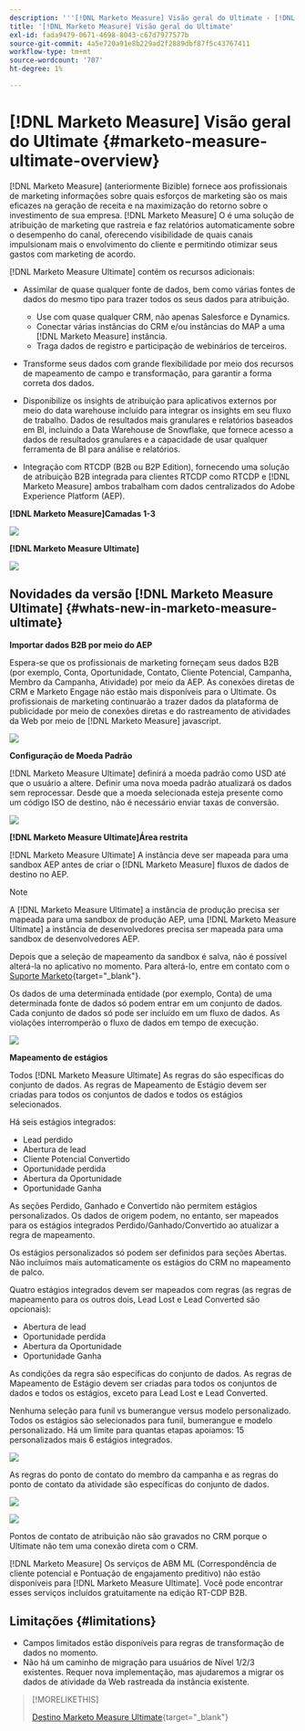 ```yaml
---
description: '''[!DNL Marketo Measure] Visão geral do Ultimate - [!DNL Marketo Measure] - Documentação do produto'
title: '[!DNL Marketo Measure] Visão geral do Ultimate'
exl-id: fada9479-0671-4698-8043-c67d7977577b
source-git-commit: 4a5e720a91e8b229ad2f2889dbf87f5c43767411
workflow-type: tm+mt
source-wordcount: '707'
ht-degree: 1%

---
```


# [!DNL Marketo Measure] Visão geral do Ultimate {#marketo-measure-ultimate-overview}

[!DNL Marketo Measure] (anteriormente Bizible) fornece aos profissionais de marketing informações sobre quais esforços de marketing são os mais eficazes na geração de receita e na maximização do retorno sobre o investimento de sua empresa. [!DNL Marketo Measure] O é uma solução de atribuição de marketing que rastreia e faz relatórios automaticamente sobre o desempenho do canal, oferecendo visibilidade de quais canais impulsionam mais o envolvimento do cliente e permitindo otimizar seus gastos com marketing de acordo.

[!DNL Marketo Measure Ultimate] contém os recursos adicionais:

* Assimilar de quase qualquer fonte de dados, bem como várias fontes de dados do mesmo tipo para trazer todos os seus dados para atribuição.
   * Use com quase qualquer CRM, não apenas Salesforce e Dynamics.
   * Conectar várias instâncias do CRM e/ou instâncias do MAP a uma [!DNL Marketo Measure] instância.
   * Traga dados de registro e participação de webinários de terceiros.

* Transforme seus dados com grande flexibilidade por meio dos recursos de mapeamento de campo e transformação, para garantir a forma correta dos dados.

* Disponibilize os insights de atribuição para aplicativos externos por meio do data warehouse incluído para integrar os insights em seu fluxo de trabalho. Dados de resultados mais granulares e relatórios baseados em BI, incluindo a Data Warehouse de Snowflake, que fornece acesso a dados de resultados granulares e a capacidade de usar qualquer ferramenta de BI para análise e relatórios.

* Integração com RTCDP (B2B ou B2P Edition), fornecendo uma solução de atribuição B2B integrada para clientes RTCDP como RTCDP e [!DNL Marketo Measure] ambos trabalham com dados centralizados do Adobe Experience Platform (AEP).

**[!DNL Marketo Measure]Camadas 1-3**

![](assets/marketo-measure-ultimate-overview-1.png)

**[!DNL Marketo Measure Ultimate]**

![](assets/marketo-measure-ultimate-overview-2.png)

## Novidades da versão [!DNL Marketo Measure Ultimate] {#whats-new-in-marketo-measure-ultimate}

**Importar dados B2B por meio do AEP**

Espera-se que os profissionais de marketing forneçam seus dados B2B (por exemplo, Conta, Oportunidade, Contato, Cliente Potencial, Campanha, Membro da Campanha, Atividade) por meio da AEP. As conexões diretas de CRM e Marketo Engage não estão mais disponíveis para o Ultimate. Os profissionais de marketing continuarão a trazer dados da plataforma de publicidade por meio de conexões diretas e do rastreamento de atividades da Web por meio de [!DNL Marketo Measure] javascript.

![](assets/marketo-measure-ultimate-overview-3.png)

**Configuração de Moeda Padrão**

[!DNL Marketo Measure Ultimate] definirá a moeda padrão como USD até que o usuário a altere. Definir uma nova moeda padrão atualizará os dados sem reprocessar. Desde que a moeda selecionada esteja presente como um código ISO de destino, não é necessário enviar taxas de conversão.

![](assets/marketo-measure-ultimate-overview-4.png)

**[!DNL Marketo Measure Ultimate]Área restrita**

[!DNL Marketo Measure Ultimate] A instância deve ser mapeada para uma sandbox AEP antes de criar o [!DNL Marketo Measure] fluxos de dados de destino no AEP.

>[!NOTE]
>
>A [!DNL Marketo Measure Ultimate] a instância de produção precisa ser mapeada para uma sandbox de produção AEP, uma [!DNL Marketo Measure Ultimate] a instância de desenvolvedores precisa ser mapeada para uma sandbox de desenvolvedores AEP.

Depois que a seleção de mapeamento da sandbox é salva, não é possível alterá-la no aplicativo no momento. Para alterá-lo, entre em contato com o [Suporte Marketo](https://nation.marketo.com/t5/support/ct-p/Support){target="_blank"}.

Os dados de uma determinada entidade (por exemplo, Conta) de uma determinada fonte de dados só podem entrar em um conjunto de dados. Cada conjunto de dados só pode ser incluído em um fluxo de dados. As violações interromperão o fluxo de dados em tempo de execução.

![](assets/marketo-measure-ultimate-overview-5.png)

**Mapeamento de estágios**

Todos [!DNL Marketo Measure Ultimate] As regras do são específicas do conjunto de dados. As regras de Mapeamento de Estágio devem ser criadas para todos os conjuntos de dados e todos os estágios selecionados.

Há seis estágios integrados:

* Lead perdido
* Abertura de lead
* Cliente Potencial Convertido
* Oportunidade perdida
* Abertura da Oportunidade
* Oportunidade Ganha

As seções Perdido, Ganhado e Convertido não permitem estágios personalizados. Os dados de origem podem, no entanto, ser mapeados para os estágios integrados Perdido/Ganhado/Convertido ao atualizar a regra de mapeamento.

Os estágios personalizados só podem ser definidos para seções Abertas.
Não incluímos mais automaticamente os estágios do CRM no mapeamento de palco.

Quatro estágios integrados devem ser mapeados com regras (as regras de mapeamento para os outros dois, Lead Lost e Lead Converted são opcionais):

* Abertura de lead
* Oportunidade perdida
* Abertura da Oportunidade
* Oportunidade Ganha

As condições da regra são específicas do conjunto de dados. As regras de Mapeamento de Estágio devem ser criadas para todos os conjuntos de dados e todos os estágios, exceto para Lead Lost e Lead Converted.

Nenhuma seleção para funil vs bumerangue versus modelo personalizado. Todos os estágios são selecionados para funil, bumerangue e modelo personalizado. Há um limite para quantas etapas apoiamos: 15 personalizados mais 6 estágios integrados.

![](assets/marketo-measure-ultimate-overview-6.png)

As regras do ponto de contato do membro da campanha e as regras do ponto de contato da atividade são específicas do conjunto de dados.

![](assets/marketo-measure-ultimate-overview-7.png)

![](assets/marketo-measure-ultimate-overview-8.png)

Pontos de contato de atribuição não são gravados no CRM porque o Ultimate não tem uma conexão direta com o CRM.

[!DNL Marketo Measure] Os serviços de ABM ML (Correspondência de cliente potencial e Pontuação de engajamento preditivo) não estão disponíveis para [!DNL Marketo Measure Ultimate]. Você pode encontrar esses serviços incluídos gratuitamente na edição RT-CDP B2B.

## Limitações {#limitations}

* Campos limitados estão disponíveis para regras de transformação de dados no momento.
* Não há um caminho de migração para usuários de Nível 1/2/3 existentes. Requer nova implementação, mas ajudaremos a migrar os dados de atividade da Web rastreada da instância existente.

>[!MORELIKETHIS]
>
>[Destino Marketo Measure Ultimate](https://experienceleague.adobe.com/docs/experience-platform/destinations/catalog/adobe/marketo-measure-ultimate.html?lang=en){target="_blank"}
